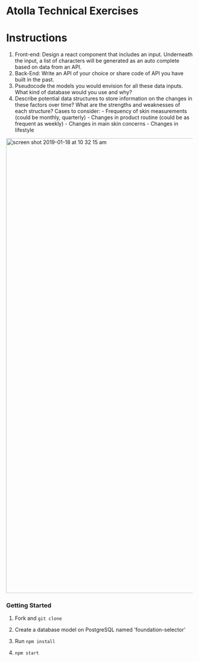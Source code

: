 # Atolla Technical Exercises

# Instructions

1. Front-end: Design a react component that includes an input. Underneath the input, a list of characters will be generated as an auto complete based on data from an API.
2. Back-End: Write an API of your choice or share code of API you have built in the past.
3. Pseudocode the models you would envision for all these data inputs. What kind of database would you use and why?
4. Describe potential data structures to store information on the changes in these factors over time? What are the strengths and weaknesses of each structure? Cases to consider: - Frequency of skin measurements (could be monthly, quarterly) - Changes in product routine (could be as frequent as weekly) - Changes in main skin concerns - Changes in lifestyle


<img width="1228" alt="screen shot 2019-01-18 at 10 32 15 am" src="https://user-images.githubusercontent.com/38846510/51396494-26251500-1b0d-11e9-8c38-e730eceb3f5c.png">


### Getting Started

1. Fork and `git clone`

2. Create a database model on PostgreSQL named 'foundation-selector'

3. Run `npm install`

4. `npm start`
